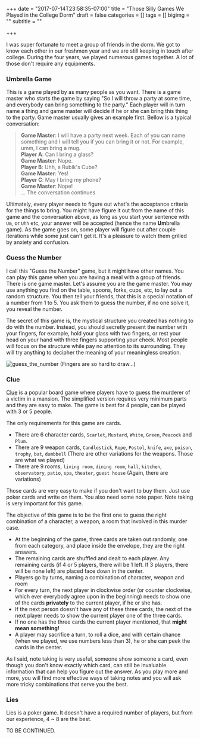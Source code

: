 +++
date = "2017-07-14T23:58:35-07:00"
title = "Those Silly Games We Played in the College Dorm"
draft = false
categories = []
tags = []
bigimg = ""
subtitle = ""

+++

I was super fortunate to meet a group of friends in the dorm. We got to know each other in our freshmen year and we are still keeping in touch after college. During the four years, we played numerous games together. A lot of those don't require any equipments.

### Umbrella Game
This is a game played by as many people as you want. There is a game master who starts the game by saying "So I will throw a party at some time, and everybody can bring something to the party." Each player will in turn name a thing and game master will decide if he or she can bring this thing to the party. Game master usually gives an example first. Bellow is a typical conversation:


>**Game Master**: I will have a party next week. Each of you can name something and I will tell you if you can bring it or not.
    For example, umm, I can bring a mug.  
**Player A**: Can I bring a glass?  
**Game Master**: Nope.  
**Player B**: Uhh, a Rubik's Cube?  
**Game Master**: Yes!  
**Player C**: May I bring my phone?  
**Game Master**: Nope!  
... The conversation continues  


Ultimately, every player needs to figure out what's the acceptance criteria for the things to bring. You might have figure it out from the name of this game and the conversation above, as long as you start your sentence with `Um`, or `Uhh` etc, your answer will be accepted (hence the name **Um**brella game). As the game goes on, some player will figure out after couple iterations while some just can't get it. It's a pleasure to watch them grilled by anxiety and confusion.

### Guess the Number
I call this "Guess the Number" game, but it might have other names. You can play this game when you are having a meal with a group of friends. There is one game master. Let's assume you are the game master. You may use anything you find on the table, spoons, forks, cups, etc, to lay out a random structure. You then tell your friends, that this is a special notation of a number from 1 to 5. You ask them to guess the number, if no one solve it, you reveal the number.

The secret of this game is, the mystical structure you created has nothing to do with the number. Instead, you should secretly present the number with your fingers, for example, hold your glass with two fingers, or rest your head on your hand with three fingers supporting your cheek. Most people will focus on the structure while pay no attention to its surrounding. They will try anything to decipher the meaning of your meaningless creation.

![guess_the_number](../../post-images/guess_the_number.png)
(Fingers are so hard to draw...)

### Clue
[Clue](http://boardgames.lovetoknow.com/New_Clue_Board_Game) is a popular board game where players have to guess the murderer of a victim in a mansion. The simplified version requires very minimum parts and they are easy to make. The game is best for 4 people, can be played with 3 or 5 people.

The only requirements for this game are cards. 

- There are 6 character cards, `Scarlet`, `Mustard`, `White`, `Green`, `Peacock` and `Plum`.
- There are 9 weapon cards, `Candlestick`, `Rope`, `Postol`, `knife`, `axe`, `poison`, `trophy`, `bat`, `dumbbell` (There are other variations for the weapons. Those are what we played)
- There are 9 rooms, `living room`, `dining room`, `hall`, `kitchen`, `observatory`, `patio`, `spa`, `theater`, `guest house` (Again, there are variations)

Those cards are very easy to make if you don't want to buy them. Just use poker cards and write on them. You also need some note paper. Note taking is very important for this game.

The objective of this game is to be the first one to guess the right combination of a character, a weapon, a room that involved in this murder case.

- At the beginning of the game, three cards are taken out randomly, one from each category, and place inside the envelope, they are the right answers.
- The remaining cards are shuffled and dealt to each player. Any remaining cards (if 4 or 5 players, there will be 1 left. If 3 players, there will be none left) are placed face down in the center.
- Players go by turns, naming a combination of character, weapon and room
- For every turn, the next player in clockwise order (or counter clockwise, which ever everybody agree upon in the beginning) needs to show one of the cards **privately** to the current player, if he or she has.
- If the next person doesn't have any of these three cards, the next of the next player needs to show the current player one of the three cards.
- If no one has the three cards the current player mentioned, that **might mean something!**
- A player may sacrifice a turn, to roll a dice, and with certain chance (when we played, we use numbers less than 3), he or she can peek the cards in the center.

As I said, note taking is very useful, someone show someone a card, even though you don't know exactly which card, can still be invaluable information that can help you figure out the answer. As you play more and more, you will find more effective ways of taking notes and you will ask more tricky combinations that serve you the best.

### Lies

Lies is a poker game. It doesn't have a required number of players, but from our experience, 4 ~ 8 are the best.

TO BE CONTINUED.